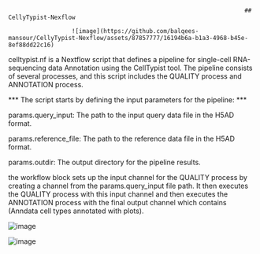 
                                                                       ## CellyTypist-Nexflow 
                            
                      ![image](https://github.com/balqees-mansour/CellyTypist-Nexflow/assets/87857777/16194b6a-b1a3-4968-b45e-8ef88dd22c16)

celltypist.nf is a Nextflow script that defines a pipeline for  single-cell RNA-sequencing data Annotation using the CellTypist tool. The pipeline consists of several processes, and this script includes the QUALITY process and ANNOTATION process.

*** The script starts by defining the input parameters for the pipeline: ***


params.query_input: The path to the input query data file in the H5AD format.
 
params.reference_file: The path to the reference data file in the H5AD format.

params.outdir: The output directory for the pipeline results.



the workflow block sets up the input channel for the QUALITY process by creating a channel from the params.query_input file path. It then executes the QUALITY process with this input channel and then executes the ANNOTATION process with the final output channel which contains (Anndata  cell types annotated with plots).

![image](https://github.com/balqees-mansour/CellyTypist-Nexflow/assets/87857777/399006c2-0ad9-43b7-9700-14c1b01e6c41)

![image](https://github.com/balqees-mansour/CellyTypist-Nexflow/assets/87857777/d9c4000b-d49f-4102-95d3-fd81f0a1b539)


